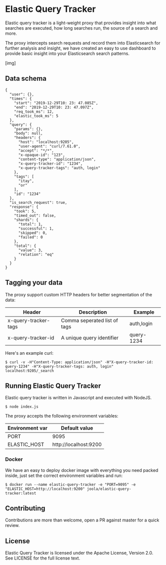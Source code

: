 # Elastic Query Tracker

Elastic query tracker is a light-weight proxy that provides insight into what searches are executed, how long searches run, the source of a search and more.

The proxy intercepts search requests and record them into Elasticsearch for further analysis and insight, we have created an easy to use dashboard to provide basic insight into your Elasticsearch search patterns.

[img]

## Data schema

```
{
  "user": {},
  "times": {
    "start": "2019-12-29T10: 23: 47.085Z",
    "end": "2019-12-29T10: 23: 47.097Z",
    "req_took_ms": 12,
    "elastic_took_ms": 5
  },
  "query": {
    "params": {},
    "body": null,
    "headers": {
      "host": "localhost:9205",
      "user-agent": "curl/7.61.0",
      "accept": "*/*",
      "x-opaque-id": "123",
      "content-type": "application/json",
      "x-query-tracker-id": "1234",
      "x-query-tracker-tags": "auth, login"
    },
    "tags": [
      "itay",
      "or"
    ],
    "id": "1234"
  },
  "is_search_request": true,
  "response": {
    "took": 5,
    "timed_out": false,
    "shards": {
      "total": 1,
      "successful": 1,
      "skipped": 0,
      "failed": 0
    },
    "total": {
      "value": 3,
      "relation": "eq"
    }
  }
}
```

## Tagging your data

The proxy support custom HTTP headers for better segmentation of the data:

| Header       | Description | Example               |
|--------------|------------| -----------|
| x-query-tracker-tags         | Comma seperated list of tags            | auth,login
| x-query-tracker-id | A unique query identifier | query-1234

Here's an example curl:

```
$ curl -v -H"Content-Type: application/json" -H"X-query-tracker-id: query-1234" -H"X-query-tracker-tags: auth, login" localhost:9205/_search
```

## Running Elastic Query Tracker

Elastic query tracker is written in Javascript and executed with NodeJS.

```
$ node index.js
```

The proxy accepts the following environment variables:

| Environment var      | Default value         |
|--------------|-----------------------|
| PORT         | 9095                  |
| ELASTIC_HOST | http://localhost:9200 |


### Docker

We have an easy to deploy docker image with everything you need packed inside, just set the correct environment variables and run:

```
$ docker run --name elastic-query-tracker -e "PORT=9095" -e "ELASTIC_HOST=http://localhost:9200" joola/elastic-query-tracker:latest
```


## Contributing

Contributions are more than welcome, open a PR against master for a quick review.

## License

Elastic Query Tracker is licensed under the Apache License, Version 2.0. See LICENSE for the full license text.

